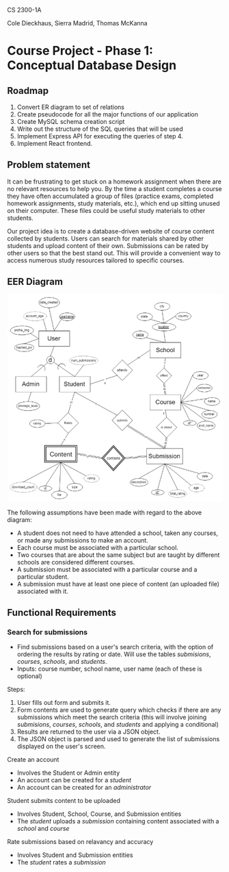 CS 2300-1A

Cole Dieckhaus, Sierra Madrid, Thomas McKanna

# Course Project - Phase 1: Conceptual Database Design

## Roadmap

1. Convert ER diagram to set of relations 
2. Create pseudocode for all the major functions of our application
3. Create MySQL schema creation script
4. Write out the structure of the SQL queries that will be used
5. Implement Express API for executing the queries of step 4.
6. Implement React frontend.

## Problem statement

It can be frustrating to get stuck on a homework assignment when there are no 
relevant resources to help you. By the time a student completes a course they 
have often accumulated a group of files (practice exams, completed homework 
assignments, study materials, etc.), which end up sitting unused on their computer. 
These files could be useful study materials to other students.

Our project idea is to create a database-driven website of course content
collected by students. Users can search for materials shared by other students 
and upload content of their own. Submissions can be rated by other users so that the 
best stand out. This will provide a convenient way to access numerous study 
resources tailored to specific courses.


## EER Diagram

![DB Diagram](phase_two.png)

The following assumptions have been made with regard to the above diagram:

* A student does not need to have attended a school, taken any courses, or made any submissions to make an account.
* Each course must be associated with a particular school.
* Two courses that are about the same subject but are taught by different schools are considered different courses.
* A submission must be associated with a particular course and a particular student.
* A submission must have at least one piece of content (an uploaded file) associated with it.

## Functional Requirements

### Search for submissions
* Find submissions based on a user's search criteria, with the option of ordering the results by rating or date. Will use the tables *submisions*, *courses*, *schools*, and *students*.
* Inputs: course number, school name, user name (each of these is optional)

Steps:
1. User fills out form and submits it.
2. Form contents are used to generate query which checks if there are any submissions which meet the search criteria (this will involve joining *submisions*, *courses*, *schools*, and *students* and applying a conditional)
3. Results are returned to the user via a JSON object.
4. The JSON object is parsed and used to generate the list of submissions displayed on the user's screen.


Create an account
* Involves the Student or Admin entity
* An account can be created for a *student*
* An account can be created for an *administrator*

Student submits content to be uploaded
* Involves Student, School, Course, and Submission entities
* The *student* uploads a *submission* containing content associated with a *school* and *course*

Rate submissions based on relavancy and accuracy 
* Involves Student and Submission entities
* The *student* rates a *submission*
